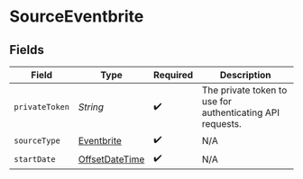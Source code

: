 # SourceEventbrite


## Fields

| Field                                                                                     | Type                                                                                      | Required                                                                                  | Description                                                                               |
| ----------------------------------------------------------------------------------------- | ----------------------------------------------------------------------------------------- | ----------------------------------------------------------------------------------------- | ----------------------------------------------------------------------------------------- |
| `privateToken`                                                                            | *String*                                                                                  | :heavy_check_mark:                                                                        | The private token to use for authenticating API requests.                                 |
| `sourceType`                                                                              | [Eventbrite](../../models/shared/Eventbrite.md)                                           | :heavy_check_mark:                                                                        | N/A                                                                                       |
| `startDate`                                                                               | [OffsetDateTime](https://docs.oracle.com/javase/8/docs/api/java/time/OffsetDateTime.html) | :heavy_check_mark:                                                                        | N/A                                                                                       |